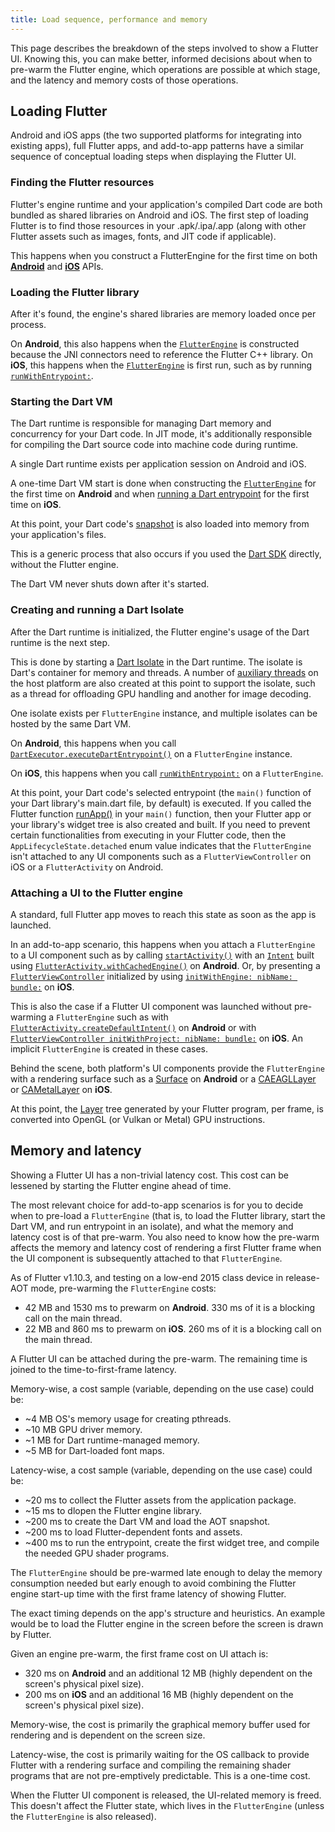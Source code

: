 ```yaml
---
title: Load sequence, performance and memory
---
```


This page describes the breakdown of the steps involved
to show a Flutter UI. Knowing this, you can make better, informed decisions
about when to pre-warm the Flutter engine, which operations are possible
at which stage, and the latency and memory costs of those operations.

## Loading Flutter

Android and iOS apps (the two supported platforms for integrating into existing
apps), full Flutter apps, and add-to-app patterns have a similar sequence of
conceptual loading steps when displaying the Flutter UI.

### Finding the Flutter resources

Flutter's engine runtime and your application's compiled Dart code are both
bundled as shared libraries on Android and iOS. The first step of loading
Flutter is to find those resources in your .apk/.ipa/.app (along with
other Flutter assets such as images, fonts, and JIT code if applicable).

This happens when you construct a FlutterEngine for the first time on both
**[Android]({{site.api}}/javadoc/io/flutter/embedding/engine/FlutterEngine.html)**
and **[iOS]({{site.api}}/objcdoc/Classes/FlutterEngine.html)** APIs.

### Loading the Flutter library

After it's found, the engine's shared libraries are memory loaded once per process.

On **Android**, this also happens when the [`FlutterEngine`]({{site.api}}/javadoc/io/flutter/embedding/engine/FlutterEngine.html)
is constructed because the JNI connectors need to reference the Flutter C++
library. On **iOS**, this happens when the [`FlutterEngine`]({{site.api}}/objcdoc/Classes/FlutterEngine.html)
is first run, such as by running [`runWithEntrypoint:`]({{site.api}}/objcdoc/Classes/FlutterEngine.html#/c:objc(cs)FlutterEngine(im)runWithEntrypoint:).

### Starting the Dart VM

The Dart runtime is responsible for managing Dart memory and concurrency for
your Dart code. In JIT mode, it's additionally responsible for compiling
the Dart source code into machine code during runtime.

A single Dart runtime exists per application session on Android and iOS.

A one-time Dart VM start is done when constructing the [`FlutterEngine`]({{site.api}}/javadoc/io/flutter/embedding/engine/FlutterEngine.html)
for the first time on **Android** and when [running a Dart entrypoint]({{site.api}}/objcdoc/Classes/FlutterEngine.html#/c:objc(cs)FlutterEngine(im)runWithEntrypoint:)
for the first time on **iOS**.

At this point, your Dart code's [snapshot](https://github.com/dart-lang/sdk/wiki/Snapshots)
is also loaded into memory from your application's files.

This is a generic process that also occurs if you used the [Dart SDK](https://dart.dev/tools/sdk)
directly, without the Flutter engine.

The Dart VM never shuts down after it's started.

### Creating and running a Dart Isolate

After the Dart runtime is initialized, the Flutter engine's usage of the Dart
runtime is the next step.

This is done by starting a [Dart Isolate](https://api.dartlang.org/stable/dart-isolate/Isolate-class.html)
in the Dart runtime. The isolate is Dart's container for memory and threads. A
number of [auxiliary threads](https://github.com/flutter/flutter/wiki/The-Engine-architecture#threading)
on the host platform are also created at this point to support the isolate, such
as a thread for offloading GPU handling and another for image decoding.

One isolate exists per `FlutterEngine` instance, and multiple isolates
can be hosted by the same Dart VM.

On **Android**, this happens when you call [`DartExecutor.executeDartEntrypoint()`]({{site.api}}/javadoc/io/flutter/embedding/engine/dart/DartExecutor.html#executeDartEntrypoint-io.flutter.embedding.engine.dart.DartExecutor.DartEntrypoint-)
on a `FlutterEngine` instance.

On **iOS**, this happens when you call [`runWithEntrypoint:`]({{site.api}}/objcdoc/Classes/FlutterEngine.html#/c:objc(cs)FlutterEngine(im)runWithEntrypoint:)
on a `FlutterEngine`.

At this point, your Dart code's selected entrypoint (the `main()` function of
your Dart library's main.dart file, by default) is executed. If you called the
Flutter function [runApp()]({{site.api}}/flutter/widgets/runApp.html) in your
`main()` function, then your Flutter app or your library's widget tree is also created
and built. If you need to prevent certain functionalities from executing
in your Flutter code, then the `AppLifecycleState.detached` enum value indicates
that the `FlutterEngine` isn't attached to any UI components such as a
`FlutterViewController` on iOS or a `FlutterActivity` on Android.

### Attaching a UI to the Flutter engine

A standard, full Flutter app moves to reach this state as soon as the app is
launched.

In an add-to-app scenario, this happens when you attach a `FlutterEngine`
to a UI component such as by calling [`startActivity()`](https://developer.android.com/reference/android/content/Context.html#startActivity(android.content.Intent))
with an [`Intent`](https://developer.android.com/reference/android/content/Intent.html)
built using [`FlutterActivity.withCachedEngine()`]({{site.api}}/javadoc/io/flutter/embedding/android/FlutterActivity.html#withCachedEngine-java.lang.String-)
on **Android**. Or, by presenting a [`FlutterViewController`]({{site.api}}/objcdoc/Classes/FlutterViewController.html)
initialized by using [`initWithEngine: nibName: bundle:`]({{site.api}}/objcdoc/Classes/FlutterViewController.html#/c:objc(cs)FlutterViewController(im)initWithEngine:nibName:bundle:)
on **iOS**.

This is also the case if a Flutter UI component was launched without
pre-warming a `FlutterEngine` such as with [`FlutterActivity.createDefaultIntent()`]({{site.api}}/javadoc/io/flutter/embedding/android/FlutterActivity.html#createDefaultIntent-android.content.Context-)
on **Android** or with [`FlutterViewController initWithProject: nibName: bundle:`]({{site.api}}/objcdoc/Classes/FlutterViewController.html#/c:objc(cs)FlutterViewController(im)initWithProject:nibName:bundle:)
on **iOS**. An implicit `FlutterEngine` is created in these cases.

Behind the scene, both platform's UI components provide the
`FlutterEngine` with a rendering surface such as a [Surface](https://developer.android.com/reference/android/view/Surface)
on **Android** or a [CAEAGLLayer](https://developer.apple.com/documentation/quartzcore/caeagllayer)
or [CAMetalLayer](https://developer.apple.com/documentation/quartzcore/cametallayer)
on **iOS**.

At this point, the [Layer]({{site.api}}/flutter/rendering/Layer-class.html)
tree generated by your Flutter program, per frame, is converted into
OpenGL (or Vulkan or Metal) GPU instructions.

## Memory and latency

Showing a Flutter UI has a non-trivial latency cost. This cost can be lessened 
by starting the Flutter engine ahead of time.

The most relevant choice for add-to-app scenarios is for you to decide
when to pre-load a `FlutterEngine` (that is, to load the Flutter library,
start the Dart VM, and run entrypoint in an isolate), and what the memory and latency
cost is of that pre-warm. You also need to know how the pre-warm  affects the memory and latency cost of
rendering a first Flutter frame when the UI component is subsequently attached
to that `FlutterEngine`.

As of Flutter v1.10.3, and testing on a low-end 2015 class device in release-AOT
mode, pre-warming the `FlutterEngine` costs:

- 42 MB and 1530 ms to prewarm on **Android**. 330 ms of it is a blocking call on
the main thread.
- 22 MB and 860 ms to prewarm on **iOS**. 260 ms of it is a blocking call on the
main thread.

A Flutter UI can be attached during the pre-warm. The remaining time is 
joined to the time-to-first-frame latency.

Memory-wise, a cost sample (variable, depending on the use case) could be:

- ~4 MB OS's memory usage for creating pthreads.
- ~10 MB GPU driver memory.
- ~1 MB for Dart runtime-managed memory.
- ~5 MB for Dart-loaded font maps.

Latency-wise, a cost sample (variable, depending on the use case) could be:

- ~20 ms to collect the Flutter assets from the application package.
- ~15 ms to dlopen the Flutter engine library.
- ~200 ms to create the Dart VM and load the AOT snapshot.
- ~200 ms to load Flutter-dependent fonts and assets.
- ~400 ms to run the entrypoint, create the first widget tree, and  compile the needed
GPU shader programs.

The `FlutterEngine` should be pre-warmed late enough to delay the
memory consumption needed but early enough to avoid combining the
Flutter engine start-up time with the first frame latency of showing Flutter.

The exact timing depends on the app's structure and heuristics. An example would
be to load the Flutter engine in the screen before the screen is drawn by Flutter.

Given an engine pre-warm, the first frame cost on UI attach is:

- 320 ms on **Android** and an additional 12 MB (highly dependent on the screen's
physical pixel size).
- 200 ms on **iOS** and an additional 16 MB (highly dependent on the screen's physical
pixel size).

Memory-wise, the cost is primarily the graphical memory buffer used for
rendering and is dependent on the screen size.

Latency-wise, the cost is primarily waiting for the OS callback to provide
Flutter with a rendering surface and compiling the remaining shader programs
that are not pre-emptively predictable. This is a one-time cost.

When the Flutter UI component is released, the UI-related memory is freed.
This doesn't affect the Flutter state, which lives in the `FlutterEngine`
(unless the `FlutterEngine` is also released).

